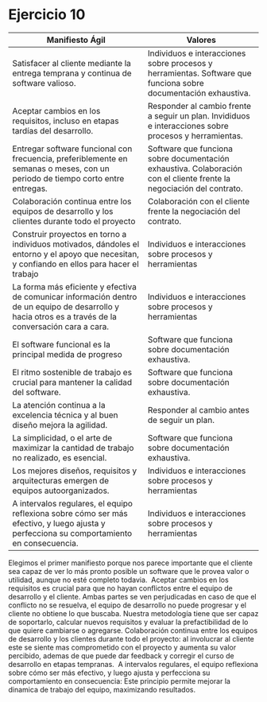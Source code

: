 # Ejercicio 10

| Manifiesto Ágil                                                                                                                                        | Valores                                                                                                               |
|--------------------------------------------------------------------------------------------------------------------------------------------------------|-----------------------------------------------------------------------------------------------------------------------|
| Satisfacer al cliente mediante la entrega temprana y continua de software valioso.                                                                     | Individuos e interacciones sobre procesos y herramientas. Software que funciona sobre documentación exhaustiva.       |
| Aceptar cambios en los requisitos, incluso en etapas tardías del desarrollo.                                                                           | Responder al cambio frente a seguir un plan. Invididuos e interacciones sobre procesos y herramientas.                |
| Entregar software funcional con frecuencia, preferiblemente en semanas o meses, con un periodo de tiempo corto entre entregas.                         | Software que funciona sobre documentación exhaustiva. Colaboración con el cliente frente la negociación del contrato. |
| Colaboración continua entre los equipos de desarrollo y los clientes durante todo el proyecto                                                          | Colaboración con el cliente frente la negociación del contrato.                                                       |
| Construir proyectos en torno a individuos motivados, dándoles el entorno y el apoyo que necesitan, y confiando en ellos para hacer el trabajo          | Individuos e interacciones sobre procesos y herramientas                                                              |
| La forma más eficiente y efectiva de comunicar información dentro de un equipo de desarrollo y hacia otros es a través de la conversación cara a cara. | Individuos e interacciones sobre procesos y herramientas                                                              |
| El software funcional es la principal medida de progreso                                                                                               | Software que funciona sobre documentación exhaustiva.                                                                 |
| El ritmo sostenible de trabajo es crucial para mantener la calidad del software.                                                                       | Software que funciona sobre documentación exhaustiva.                                                                 |
| La atención continua a la excelencia técnica y al buen diseño mejora la agilidad.                                                                      | Responder al cambio antes de seguir un plan.                                                                          |
| La simplicidad, o el arte de maximizar la cantidad de trabajo no realizado, es esencial.                                                               | Software que funciona sobre documentación exhaustiva.                                                                 |
| Los mejores diseños, requisitos y arquitecturas emergen de equipos autoorganizados.                                                                    | Individuos e interacciones sobre procesos y herramientas                                                              |
| A intervalos regulares, el equipo reflexiona sobre cómo ser más efectivo, y luego ajusta y perfecciona su comportamiento en consecuencia.              | Individuos e interacciones sobre procesos y herramientas                                                              |

Elegimos el primer manifiesto porque nos parece importante que el cliente sea capaz de ver lo más pronto posible un software que le provea valor o utilidad, aunque no esté completo todavia. 
Aceptar cambios en los requisitos es crucial para que no hayan conflictos entre el equipo de desarrollo y el cliente. Ambas partes se ven perjudicadas en caso de que el conflicto no se resuelva, el equipo de desarrollo no puede progresar y el cliente no obtiene lo que buscaba. Nuestra metodología tiene que ser capaz de soportarlo, calcular nuevos requisitos y evaluar la prefactibilidad de lo que quiere cambiarse o agregarse.
Colaboración continua entre los equipos de desarrollo y los clientes durante todo el proyecto: al involucrar al cliente este se siente mas comprometido con el proyecto y aumenta su valor percibido, ademas de que puede dar feedback y corregir el curso de desarrollo en etapas tempranas. 
A intervalos regulares, el equipo reflexiona sobre cómo ser más efectivo, y luego ajusta y perfecciona su comportamiento en consecuencia: Este principio permite mejorar la dinamica de trabajo del equipo, maximizando resultados.